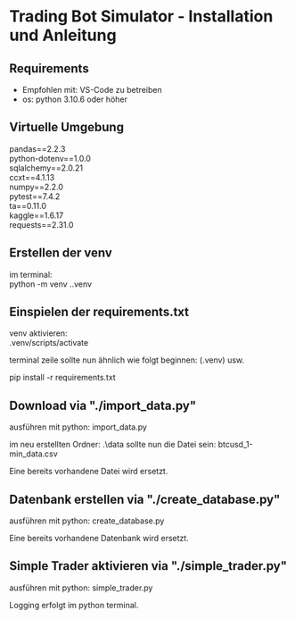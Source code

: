 # Trading Bot Simulator - Installation und Anleitung

## Requirements
* Empfohlen mit: VS-Code zu betreiben  
* os: python 3.10.6 oder höher  

## Virtuelle Umgebung

pandas==2.2.3  
python-dotenv==1.0.0  
sqlalchemy==2.0.21  
ccxt==4.1.13  
numpy==2.2.0  
pytest==7.4.2  
ta==0.11.0  
kaggle==1.6.17  
requests==2.31.0  

## Erstellen der venv
im terminal:  
python -m venv .\.venv


## Einspielen der requirements.txt

venv aktivieren:  
.venv/scripts/activate   


terminal zeile sollte nun ähnlich wie folgt beginnen: (.venv) usw.


pip install -r requirements.txt  

## Download via "./import_data.py"

ausführen mit python: import_data.py


im neu erstellten Ordner: .\data sollte nun die Datei sein: btcusd_1-min_data.csv 


Eine bereits vorhandene Datei wird ersetzt.

## Datenbank erstellen via  "./create_database.py"

ausführen mit python: create_database.py


Eine bereits vorhandene Datenbank wird ersetzt.

## Simple Trader aktivieren via  "./simple_trader.py"
ausführen mit python: simple_trader.py

Logging erfolgt im python terminal.

